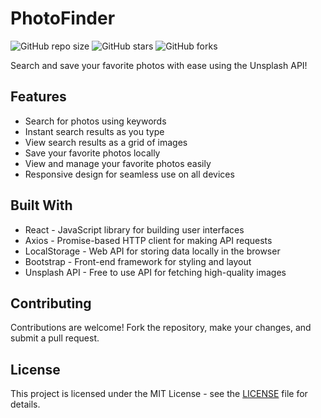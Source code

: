 # PhotoFinder

![GitHub repo size](https://img.shields.io/github/repo-size/tarun2001jawla/PhotoFinder)
![GitHub stars](https://img.shields.io/github/stars/tarun2001jawla/PhotoFinder?style=social)
![GitHub forks](https://img.shields.io/github/forks/tarun2001jawla/PhotoFinder?style=social)


Search and save your favorite photos with ease using the Unsplash API!

## Features

- Search for photos using keywords
- Instant search results as you type
- View search results as a grid of images
- Save your favorite photos locally
- View and manage your favorite photos easily
- Responsive design for seamless use on all devices


## Built With

- React - JavaScript library for building user interfaces
- Axios - Promise-based HTTP client for making API requests
- LocalStorage - Web API for storing data locally in the browser
- Bootstrap - Front-end framework for styling and layout
- Unsplash API - Free to use API for fetching high-quality images

## Contributing

Contributions are welcome! Fork the repository, make your changes, and submit a pull request.

## License

This project is licensed under the MIT License - see the [LICENSE](LICENSE) file for details.
